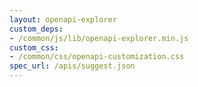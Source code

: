 ```yaml
---
layout: openapi-explorer
custom_deps:
- /common/js/lib/openapi-explorer.min.js
custom_css:
- /common/css/openapi-customization.css
spec_url: /apis/suggest.json
---
```

